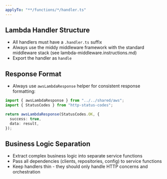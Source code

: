 ```yaml
---
applyTo: "**/functions/*/handler.ts"
---
```


## Lambda Handler Structure
- All handlers must have a `.handler.ts` suffix
- Always use the middy middleware framework with the standard middleware stack (see lambda-middleware.instructions.md)
- Export the handler as `handle`

## Response Format
- Always use `awsLambdaResponse` helper for consistent response formatting:
```typescript
import { awsLambdaResponse } from "../../shared/aws";
import { StatusCodes } from "http-status-codes";

return awsLambdaResponse(StatusCodes.OK, {
  success: true,
  data: result,
});
```

## Business Logic Separation
- Extract complex business logic into separate service functions
- Pass all dependencies (clients, repositories, config) to service functions
- Keep handlers thin - they should only handle HTTP concerns and orchestration